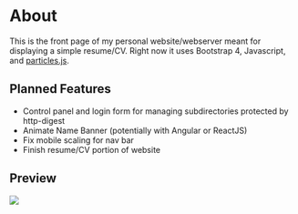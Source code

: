 # About

This is the front page of my personal website/webserver meant for displaying a simple resume/CV.
Right now it uses Bootstrap 4, Javascript, and [particles.js](https://github.com/VincentGarreau/particles.js/).  

## Planned Features

* Control panel and login form for managing subdirectories protected by http-digest
* Animate Name Banner (potentially with Angular or ReactJS)
* Fix mobile scaling for nav bar
* Finish resume/CV portion of website

## Preview

![][front]

[front]: https://i.imgur.com/RPDl1q0.png
